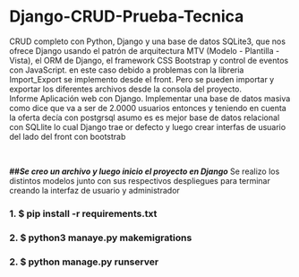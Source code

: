 # Django-CRUD-Prueba-Tecnica

CRUD completo con Python, Django y una base de datos SQLite3, que nos ofrece Django usando el patrón de arquitectura MTV (Modelo - Plantilla - Vista), el ORM de Django, el framework CSS Bootstrap y control de eventos con JavaScript. en este caso debido a problemas con la libreria Import_Export se implemento desde el front. Pero se pueden importar y exportar los diferentes archivos desde la consola del proyecto.
<br/>
Informe Aplicación web con Django.
Implementar una base de datos masiva como dice que va a ser de 2.0000 usuarios entonces y teniendo en cuenta la oferta decía con postgrsql asumo es es mejor base de datos relacional con SQLlite lo cual Django trae or defecto y luego crear interfas de usuario del lado del front con bootstrab 

<br/>

**##_Se creo un archivo y luego inicio el  proyecto en Django_**
Se realizo los distintos modelos junto con sus respectivos despliegues para terminar creando la interfaz de usuario y administrador

### 1. $ pip install -r requirements.txt
### 2. $ python3 manaye.py makemigrations 
### 2. $ python manage.py runserver 




